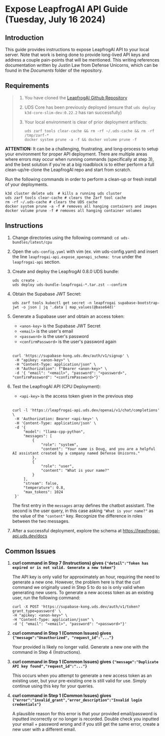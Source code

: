 # Expose LeapfrogAI API Guide (Tuesday, July 16 2024)

## Introduction

This guide provides instructions to expose LeapfrogAI API to your local server.  Note that work is being done to provide long-lived API keys and address a couple pain-points that will be mentioned. This writing references documentation written by Justin Law from Defense Unicorns, which can be found in the *Documents* folder of the repository.

## Requirements
> 1) You have cloned the [LeapfrogAI Github Repository](https://github.com/defenseunicorns/leapfrogai.git)
> 2) UDS Core has been previously deployed (ensure that `uds deploy k3d-core-slim-dev:0.22.2` has ran successfully)
> 
> 3) Your local environment is clear of prior deployment artifacts:
>     ```
>     uds zarf tools clear-cache && rm -rf ~/.uds-cache && rm -rf /tmp/zarf-*
>     docker system prune -a -f && docker volume prune -f
>     ```

**ATTENTION:** It can be a challenging, frustrating, and long-process to setup your environment for proper API deployment. There are multiple areas where errors may occur when running commands (specifically at step 3), and the best solution if you're at a big roadblock is to either perform a full clean-up/re-clone the LeapfrogAI repo and start from scratch.

Run the following commands in order to perform a clean-up or fresh install of your deployments.

```
k3d cluster delete uds  # kills a running uds cluster
uds zarf tools clear-cache # clears the Zarf tool cache
rm -rf ~/.uds-cache # clears the UDS cache
docker system prune -a -f # removes all hanging containers and images
docker volume prune -f # removes all hanging container volumes
```

## Instructions

1) Change directories using the following command: `cd uds-bundles/latest/cpu`

2) Open the `uds-config.yaml` with vim (ex. vim uds-config.yaml) and insert the line `leapfrogai-api.expose_openapi_schema: true` under the `leapfrogai-api` section.

3) Create and deploy the LeapfrogAI 0.8.0 UDS bundle:
   ```
   uds create .
   uds deploy uds-bundle-leapfrogai-*.tar.zst --confirm
   ```
4) Obtain the Supabase JWT Secret:
   ```
   uds zarf tools kubectl get secret -n leapfrogai supabase-bootstrap-jwt -o json | jq '.data | map_values(@base64d)'
   ```
5) Generate a Supabase user and obtain an access token:
   - `<anon-key>` is the Supabase JWT Secret
   - `<email>` is the user's email
   - `<password>` is the user's password
   - `<confirmPassword>` is the user's password again
   <br/><br/>
   ```
   curl 'https://supabase-kong.uds.dev/auth/v1/signup' \
    -H "apikey: <anon-key>" \
    -H "Content-Type: application/json" \
    -H "Authorization": f"Bearer <anon-key>" \
    -d '{ "email": "<email>", "password": "<password>", "confirmPassword": "<confirmPassword>"}'
   ```
7) Test the LeapfrogAI API (CPU Deployment):
   - `<api-key>` is the access token given in the previous step
   <br/><br/>
   ```
   curl -l 'https://leapfrogai-api.uds.dev/openai/v1/chat/completions' \
    -H 'Authorization: Bearer <api-key>' \
    -H 'Content-Type: application/json' \
    -d '{
        "model": "llama-cpp-python",
        "messages": [
            {
                "role": "system",
                "content": "Your name is Doug, and you are a helpful AI assistant created by a company named Defense Unicorns."
            },
            {
                "role": "user",
                "content": "What is your name?"
            }
        ],
        "stream": false,
        "temperature": 0.8,
        "max_tokens": 1024
    }'
   ```
  
   The first entry in the `messages` array defines the chatbot assistant. The second is the user query, in this case asking `"What is your name?"` as the value of the `"content"` key. Recognize the difference in roles between the two messages.
9) After a successful deployment, explore the schema at https://leapfrogai-api.uds.dev/docs

## Common Issues

1) **curl command in Step 7 (Instructions) gives `{"detail":"Token has expired or is not valid. Generate a new token"}`**

   The API key is only valid for approximately an hour, requiring the need to generate a new one. However, the problem here is that the curl command we originally used in Step 5 to do so is only valid when generating new users. To generate a new access token as an existing user, run the following command:

    ```
   curl -X POST 'https://supabase-kong.uds.dev/auth/v1/token?grant_type=password' \
    -H "apikey: <anon-key>" \
    -H "Content-Type: application/json" \
    -d '{ "email": "<email>", "password": "<password>"}'
   ```
  
2) **curl command in Step 1 (Common Issues) gives `{"message":"Unauthorized", "request_id":"..."}`**

   Your provided <anon-key> is likely no longer valid. Generate a new one with the command in Step 4 (Instructions).
   
3) **curl command in Step 1 (Common Issues) gives `{"message":"Duplicate API key found","request_id":"..."}`**

   This occurs when you attempt to generate a new access token as an existing user, but your pre-existing one is still valid for use. Simply continue using this key for your queries.
   
4) **curl command in Step 1 (Common Issues) gives `{"error":"invalid_grant","error_description":"Invalid login credentials"}`**

   A plausible reason for this error is that your provided email/password is inputted incorrectly or no longer is recorded. Double check you inputted your email + password wrong and if you still get the same error, create a new user with a different email.


